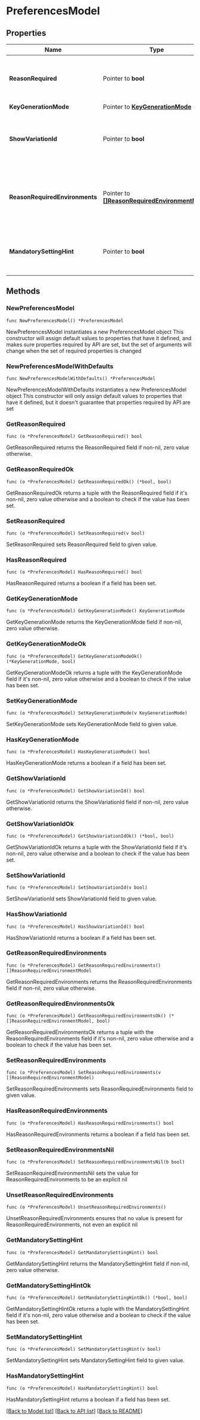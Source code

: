 # PreferencesModel

## Properties

Name | Type | Description | Notes
------------ | ------------- | ------------- | -------------
**ReasonRequired** | Pointer to **bool** | Indicates that a mandatory note required for saving and publishing. | [optional] 
**KeyGenerationMode** | Pointer to [**KeyGenerationMode**](KeyGenerationMode.md) |  | [optional] 
**ShowVariationId** | Pointer to **bool** | Indicates whether a variation ID&#39;s must be shown on the ConfigCat Dashboard. | [optional] 
**ReasonRequiredEnvironments** | Pointer to [**[]ReasonRequiredEnvironmentModel**](ReasonRequiredEnvironmentModel.md) | List of Environments where mandatory note must be set before saving and publishing. | [optional] 
**MandatorySettingHint** | Pointer to **bool** | Indicates whether Feature flags and Settings must have a hint. | [optional] 

## Methods

### NewPreferencesModel

`func NewPreferencesModel() *PreferencesModel`

NewPreferencesModel instantiates a new PreferencesModel object
This constructor will assign default values to properties that have it defined,
and makes sure properties required by API are set, but the set of arguments
will change when the set of required properties is changed

### NewPreferencesModelWithDefaults

`func NewPreferencesModelWithDefaults() *PreferencesModel`

NewPreferencesModelWithDefaults instantiates a new PreferencesModel object
This constructor will only assign default values to properties that have it defined,
but it doesn't guarantee that properties required by API are set

### GetReasonRequired

`func (o *PreferencesModel) GetReasonRequired() bool`

GetReasonRequired returns the ReasonRequired field if non-nil, zero value otherwise.

### GetReasonRequiredOk

`func (o *PreferencesModel) GetReasonRequiredOk() (*bool, bool)`

GetReasonRequiredOk returns a tuple with the ReasonRequired field if it's non-nil, zero value otherwise
and a boolean to check if the value has been set.

### SetReasonRequired

`func (o *PreferencesModel) SetReasonRequired(v bool)`

SetReasonRequired sets ReasonRequired field to given value.

### HasReasonRequired

`func (o *PreferencesModel) HasReasonRequired() bool`

HasReasonRequired returns a boolean if a field has been set.

### GetKeyGenerationMode

`func (o *PreferencesModel) GetKeyGenerationMode() KeyGenerationMode`

GetKeyGenerationMode returns the KeyGenerationMode field if non-nil, zero value otherwise.

### GetKeyGenerationModeOk

`func (o *PreferencesModel) GetKeyGenerationModeOk() (*KeyGenerationMode, bool)`

GetKeyGenerationModeOk returns a tuple with the KeyGenerationMode field if it's non-nil, zero value otherwise
and a boolean to check if the value has been set.

### SetKeyGenerationMode

`func (o *PreferencesModel) SetKeyGenerationMode(v KeyGenerationMode)`

SetKeyGenerationMode sets KeyGenerationMode field to given value.

### HasKeyGenerationMode

`func (o *PreferencesModel) HasKeyGenerationMode() bool`

HasKeyGenerationMode returns a boolean if a field has been set.

### GetShowVariationId

`func (o *PreferencesModel) GetShowVariationId() bool`

GetShowVariationId returns the ShowVariationId field if non-nil, zero value otherwise.

### GetShowVariationIdOk

`func (o *PreferencesModel) GetShowVariationIdOk() (*bool, bool)`

GetShowVariationIdOk returns a tuple with the ShowVariationId field if it's non-nil, zero value otherwise
and a boolean to check if the value has been set.

### SetShowVariationId

`func (o *PreferencesModel) SetShowVariationId(v bool)`

SetShowVariationId sets ShowVariationId field to given value.

### HasShowVariationId

`func (o *PreferencesModel) HasShowVariationId() bool`

HasShowVariationId returns a boolean if a field has been set.

### GetReasonRequiredEnvironments

`func (o *PreferencesModel) GetReasonRequiredEnvironments() []ReasonRequiredEnvironmentModel`

GetReasonRequiredEnvironments returns the ReasonRequiredEnvironments field if non-nil, zero value otherwise.

### GetReasonRequiredEnvironmentsOk

`func (o *PreferencesModel) GetReasonRequiredEnvironmentsOk() (*[]ReasonRequiredEnvironmentModel, bool)`

GetReasonRequiredEnvironmentsOk returns a tuple with the ReasonRequiredEnvironments field if it's non-nil, zero value otherwise
and a boolean to check if the value has been set.

### SetReasonRequiredEnvironments

`func (o *PreferencesModel) SetReasonRequiredEnvironments(v []ReasonRequiredEnvironmentModel)`

SetReasonRequiredEnvironments sets ReasonRequiredEnvironments field to given value.

### HasReasonRequiredEnvironments

`func (o *PreferencesModel) HasReasonRequiredEnvironments() bool`

HasReasonRequiredEnvironments returns a boolean if a field has been set.

### SetReasonRequiredEnvironmentsNil

`func (o *PreferencesModel) SetReasonRequiredEnvironmentsNil(b bool)`

 SetReasonRequiredEnvironmentsNil sets the value for ReasonRequiredEnvironments to be an explicit nil

### UnsetReasonRequiredEnvironments
`func (o *PreferencesModel) UnsetReasonRequiredEnvironments()`

UnsetReasonRequiredEnvironments ensures that no value is present for ReasonRequiredEnvironments, not even an explicit nil
### GetMandatorySettingHint

`func (o *PreferencesModel) GetMandatorySettingHint() bool`

GetMandatorySettingHint returns the MandatorySettingHint field if non-nil, zero value otherwise.

### GetMandatorySettingHintOk

`func (o *PreferencesModel) GetMandatorySettingHintOk() (*bool, bool)`

GetMandatorySettingHintOk returns a tuple with the MandatorySettingHint field if it's non-nil, zero value otherwise
and a boolean to check if the value has been set.

### SetMandatorySettingHint

`func (o *PreferencesModel) SetMandatorySettingHint(v bool)`

SetMandatorySettingHint sets MandatorySettingHint field to given value.

### HasMandatorySettingHint

`func (o *PreferencesModel) HasMandatorySettingHint() bool`

HasMandatorySettingHint returns a boolean if a field has been set.


[[Back to Model list]](../README.md#documentation-for-models) [[Back to API list]](../README.md#documentation-for-api-endpoints) [[Back to README]](../README.md)



